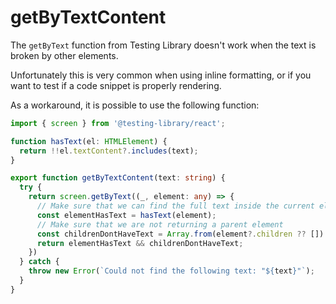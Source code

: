 # getByTextContent

The `getByText` function from Testing Library doesn't work when the text is broken by other elements.

Unfortunately this is very common when using inline formatting,
or if you want to test if a code snippet is properly rendering.

As a workaround, it is possible to use the following function:

```ts
import { screen } from '@testing-library/react';

function hasText(el: HTMLElement) {
  return !!el.textContent?.includes(text);
}

export function getByTextContent(text: string) {
  try {
    return screen.getByText((_, element: any) => {
      // Make sure that we can find the full text inside the current element
      const elementHasText = hasText(element);
      // Make sure that we are not returning a parent element
      const childrenDontHaveText = Array.from(element?.children ?? []).every((child: any) => !hasText(child));
      return elementHasText && childrenDontHaveText;
    })
  } catch {
    throw new Error(`Could not find the following text: "${text}"`);
  }
}
```
